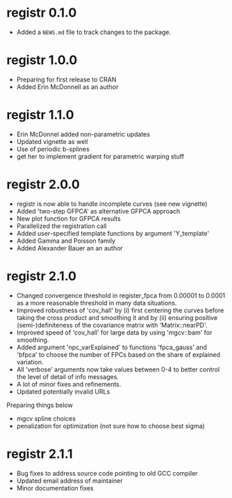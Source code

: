 # registr 0.1.0

* Added a `NEWS.md` file to track changes to the package.


# registr 1.0.0

* Preparing for first release to CRAN
* Added Erin McDonnell as an author


# registr 1.1.0

* Erin McDonnel added non-parametric updates
* Updated vignette as well
* Use of periodic b-splines
* get her to implement gradient for parametric warping stuff

# registr 2.0.0

* registr is now able to handle incomplete curves (see new vignette)
* Added 'two-step GFPCA' as alternative GFPCA approach
* New plot function for GFPCA results
* Parallelized the registration call
* Added user-specified template functions by argument 'Y_template'
* Added Gamma and Poisson family
* Added Alexander Bauer an an author

# registr 2.1.0

* Changed convergence threshold in register_fpca from 0.00001 to 0.0001 as a more reasonable threshold in many data situations.
* Improved robustness of 'cov_hall' by (i) first centering the curves before taking the cross product and smoothing it and by (ii) ensuring positive (semi-)definiteness of the covariance matrix with 'Matrix::nearPD'.
* Improved speed of 'cov_hall' for large data by using 'mgcv::bam' for smoothing.
* Added argument 'npc_varExplained' to functions 'fpca_gauss' and 'bfpca' to choose the number of FPCs based on the share of explained variation.
* All 'verbose' arguments now take values between 0-4 to better control the level of detail of info messages.
* A lot of minor fixes and refinements.
* Updated potentially invalid URLs


Preparing things below

* mgcv spline choices
* penalization for optimization (not sure how to choose best sigma)

# registr 2.1.1

* Bug fixes to address source code pointing to old GCC compiler
* Updated email address of maintainer
* Minor documentation fixes